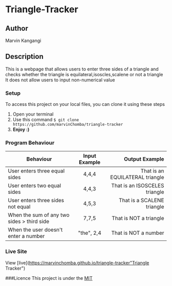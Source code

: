 # Triangle-Tracker

## Author
Marvin Kangangi

## Description
This is a webpage that allows users to enter three sides of a triangle and checks whether the triangle is equilateral,isoscles,scalene or not a triangle
It does not allow users to input non-numerical value

### Setup
To access this project on your local files, you can clone it using these steps
1. Open your terminal
1. Use this command `$ git clone https://github.com/marvinChomba/triangle-tracker`
1. __Enjoy :)__

### Program Behaviour
| Behaviour                         |  Input Example |  Output  Example                 |
|----------                         |:-------------: |------:                           |
| User enters three equal sides     | 4,4,4          | That is an EQUILATERAL triangle  |
| User enters two equal sides       | 4,4,3          | That is an ISOSCELES triangle    |
| User enters three sides not equal | 4,5,3          | That is a SCALENE triangle       |
| When the sum of any two sides > third side         | 7,7,5          | That is NOT a triangle |
| When the user doesn't enter a number| "the", 2,4   | That is NOT a number|

### Live Site
View [live](https://marvinchomba.github.io/triangle-tracker"Triangle Tracker")

###Licence
This project is under the [MIT]("licence")